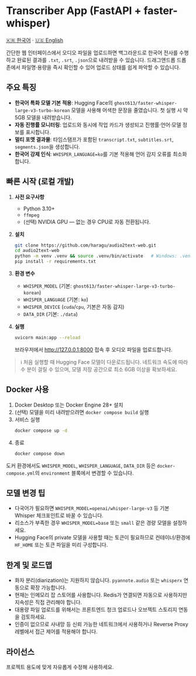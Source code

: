# Transcriber App (FastAPI + faster-whisper)

[🇰🇷 한국어](README.md) · [🇺🇸 English](README.en.md)

간단한 웹 인터페이스에서 오디오 파일을 업로드하면 백그라운드로 한국어 전사를 수행하고
완료된 결과를 `.txt`, `.srt`, `.json`으로 내려받을 수 있습니다. 드래그앤드롭 드롭존에서
파일명·용량을 즉시 확인할 수 있어 업로드 상태를 쉽게 파악할 수 있습니다.

## 주요 특징

- **한국어 특화 모델 기본 적용**: Hugging Face의 `ghost613/faster-whisper-large-v3-turbo-korean` 모델을 사용해 어색한 문장을 줄였습니다. 첫 실행 시 약 5GB 모델을 내려받습니다.
- **자동 진행률 모니터링**: 업로드와 동시에 작업 카드가 생성되고 진행률·언어·모델 정보를 표시합니다.
- **멀티 포맷 결과물**: 타임스탬프가 포함된 `transcript.txt`, `subtitles.srt`, `segments.json`을 생성합니다.
- **한국어 강제 인식**: `WHISPER_LANGUAGE=ko`를 기본 적용해 언어 감지 오류를 최소화합니다.

## 빠른 시작 (로컬 개발)

1. **사전 요구사항**
   - Python 3.10+
   - `ffmpeg`
   - (선택) NVIDIA GPU — 없는 경우 CPU로 자동 전환됩니다.

2. **설치**
   ```bash
   git clone https://github.com/haragu/audio2text-web.git
   cd audio2text-web
   python -m venv .venv && source .venv/bin/activate   # Windows: .venv\Scripts\activate
   pip install -r requirements.txt
   ```

3. **환경 변수**
   - `WHISPER_MODEL` (기본: `ghost613/faster-whisper-large-v3-turbo-korean`)
   - `WHISPER_LANGUAGE` (기본: `ko`)
   - `WHISPER_DEVICE` (`cuda`/`cpu`, 기본은 자동 감지)
   - `DATA_DIR` (기본: `./data`)

4. **실행**
   ```bash
   uvicorn main:app --reload
   ```
   브라우저에서 http://127.0.0.1:8000 접속 후 오디오 파일을 업로드합니다.

> ℹ️ 처음 실행할 때 Hugging Face 모델이 다운로드됩니다. 네트워크 속도에 따라 수 분이 걸릴 수 있으며, 모델 저장 공간으로 최소 6GB 이상을 확보하세요.

## Docker 사용

1. Docker Desktop 또는 Docker Engine 28+ 설치
2. (선택) 모델을 미리 내려받으려면 `docker compose build` 실행
3. 서비스 실행
   ```bash
   docker compose up -d
   ```
4. 종료
   ```bash
   docker compose down
   ```

도커 환경에서도 `WHISPER_MODEL`, `WHISPER_LANGUAGE`, `DATA_DIR` 등은 `docker-compose.yml`의 `environment` 블록에서 변경할 수 있습니다.

## 모델 변경 팁

- 다국어가 필요하면 `WHISPER_MODEL=openai/whisper-large-v3` 등 기본 Whisper 체크포인트로 바꿀 수 있습니다.
- 리소스가 부족한 경우 `WHISPER_MODEL=base` 또는 `small` 같은 경량 모델을 설정하세요.
- Hugging Face의 private 모델을 사용할 때는 토큰이 필요하므로 컨테이너/환경에 `HF_HOME` 또는 토큰 파일을 미리 구성합니다.

## 한계 및 로드맵

- 화자 분리(diarization)는 지원하지 않습니다. `pyannote.audio` 또는 `whisperx` 연동으로 확장 가능합니다.
- 현재는 인메모리 잡 스토어를 사용합니다. Redis가 연결되면 자동으로 사용하지만 지속성은 직접 관리해야 합니다.
- 대용량 파일 업로드를 위해서는 프론트엔드 청크 업로드나 오브젝트 스토리지 연동을 검토하세요.
- 인증이 없으므로 사내망 등 신뢰 가능한 네트워크에서 사용하거나 Reverse Proxy 레벨에서 접근 제어를 적용해야 합니다.

## 라이선스

프로젝트 용도에 맞게 자유롭게 수정해 사용하세요.
